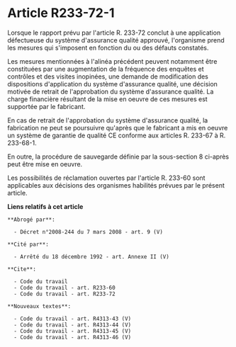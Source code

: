 # Article R233-72-1

Lorsque le rapport prévu par l'article R. 233-72 conclut à une application défectueuse du système d'assurance qualité
approuvé, l'organisme prend les mesures qui s'imposent en fonction du ou des défauts constatés.

Les mesures mentionnées à l'alinéa précédent peuvent notamment être constituées par une augmentation de la fréquence des
enquêtes et contrôles et des visites inopinées, une demande de modification des dispositions d'application du système
d'assurance qualité, une décision motivée de retrait de l'approbation du système d'assurance qualité. La charge financière
résultant de la mise en oeuvre de ces mesures est supportée par le fabricant.

En cas de retrait de l'approbation du système d'assurance qualité, la fabrication ne peut se poursuivre qu'après que le
fabricant a mis en oeuvre un système de garantie de qualité CE conforme aux articles R. 233-67 à R. 233-68-1.

En outre, la procédure de sauvegarde définie par la sous-section 8 ci-après peut être mise en oeuvre.

Les possibilités de réclamation ouvertes par l'article R. 233-60 sont applicables aux décisions des organismes habilités
prévues par le présent article.

**Liens relatifs à cet article**

	**Abrogé par**:

	  - Décret n°2008-244 du 7 mars 2008 - art. 9 (V)

	**Cité par**:

	  - Arrêté du 18 décembre 1992 - art. Annexe II (V)

	**Cite**:

	  - Code du travail
	  - Code du travail - art. R233-60
	  - Code du travail - art. R233-72

	**Nouveaux textes**:

	  - Code du travail - art. R4313-43 (V)
	  - Code du travail - art. R4313-44 (V)
	  - Code du travail - art. R4313-45 (V)
	  - Code du travail - art. R4313-46 (V)
